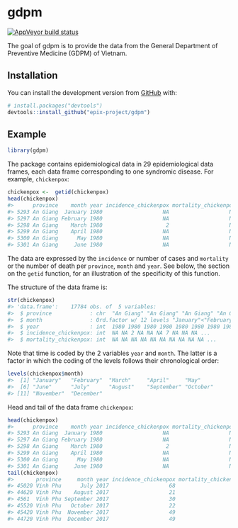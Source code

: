 
<!-- README.md is generated from README.Rmd. Please edit that file -->

# gdpm

<!-- badges: start -->

[![AppVeyor build
status](https://ci.appveyor.com/api/projects/status/github/epix-project/gdpm?branch=master&svg=true)](https://ci.appveyor.com/project/epix-project/gdpm)
<!-- badges: end -->

The goal of gdpm is to provide the data from the General Department of
Preventive Medicine (GDPM) of Vietnam.

## Installation

You can install the development version from
[GitHub](https://github.com/) with:

``` r
# install.packages("devtools")
devtools::install_github("epix-project/gdpm")
```

## Example

``` r
library(gdpm)
```

The package contains epidemiological data in 29 epidemiological data
frames, each data frame corresponding to one syndromic disease. For
example, `chickenpox`:

``` r
chickenpox <-  getid(chickenpox)
head(chickenpox)
#>      province    month year incidence_chickenpox mortality_chickenpox
#> 5293 An Giang  January 1980                   NA                   NA
#> 5297 An Giang February 1980                   NA                   NA
#> 5298 An Giang    March 1980                    2                   NA
#> 5299 An Giang    April 1980                   NA                   NA
#> 5300 An Giang      May 1980                   NA                   NA
#> 5301 An Giang     June 1980                   NA                   NA
```

The data are expressed by the `incidence` or number of cases and
`mortality` or the number of death per `province`, `month` and `year`.
See below, the section on the `getid` function, for an illustration of
the specificity of this function.

The structure of the data frame is:

``` r
str(chickenpox)
#> 'data.frame':    17784 obs. of  5 variables:
#>  $ province            : chr  "An Giang" "An Giang" "An Giang" "An Giang" ...
#>  $ month               : Ord.factor w/ 12 levels "January"<"February"<..: 1 2 3 4 5 6 7 8 9 10 ...
#>  $ year                : int  1980 1980 1980 1980 1980 1980 1980 1980 1980 1980 ...
#>  $ incidence_chickenpox: int  NA NA 2 NA NA NA 7 NA NA NA ...
#>  $ mortality_chickenpox: int  NA NA NA NA NA NA NA NA NA NA ...
```

Note that time is coded by the 2 variables `year` and `month`. The
latter is a factor in which the coding of the levels follows their
chronological order:

``` r
levels(chickenpox$month)
#>  [1] "January"   "February"  "March"     "April"     "May"      
#>  [6] "June"      "July"      "August"    "September" "October"  
#> [11] "November"  "December"
```

Head and tail of the data frame `chickenpox`:

``` r
head(chickenpox)
#>      province    month year incidence_chickenpox mortality_chickenpox
#> 5293 An Giang  January 1980                   NA                   NA
#> 5297 An Giang February 1980                   NA                   NA
#> 5298 An Giang    March 1980                    2                   NA
#> 5299 An Giang    April 1980                   NA                   NA
#> 5300 An Giang      May 1980                   NA                   NA
#> 5301 An Giang     June 1980                   NA                   NA
tail(chickenpox)
#>       province     month year incidence_chickenpox mortality_chickenpox
#> 45020 Vinh Phu      July 2017                   68                    0
#> 44620 Vinh Phu    August 2017                   21                    0
#> 4561  Vinh Phu September 2017                   30                    0
#> 45520 Vinh Phu   October 2017                   22                    0
#> 45420 Vinh Phu  November 2017                   49                    0
#> 44720 Vinh Phu  December 2017                   49                    0
```
